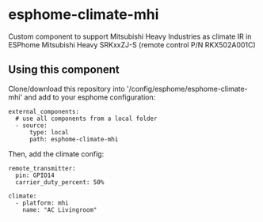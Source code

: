 # esphome-climate-mhi
Custom component to support Mitsubishi Heavy Industries as climate IR in ESPhome
Mitsubishi Heavy SRKxxZJ-S (remote control P/N RKX502A001C)

## Using this component
Clone/download this repository into '/config/esphome/esphome-climate-mhi' and add to your esphome configuration:
```
external_components:
  # use all components from a local folder
  - source:
      type: local
      path: esphome-climate-mhi
```
Then, add the climate config:

```
remote_transmitter:
  pin: GPIO14
  carrier_duty_percent: 50%
  
climate:
  - platform: mhi
    name: "AC Livingroom"
```
